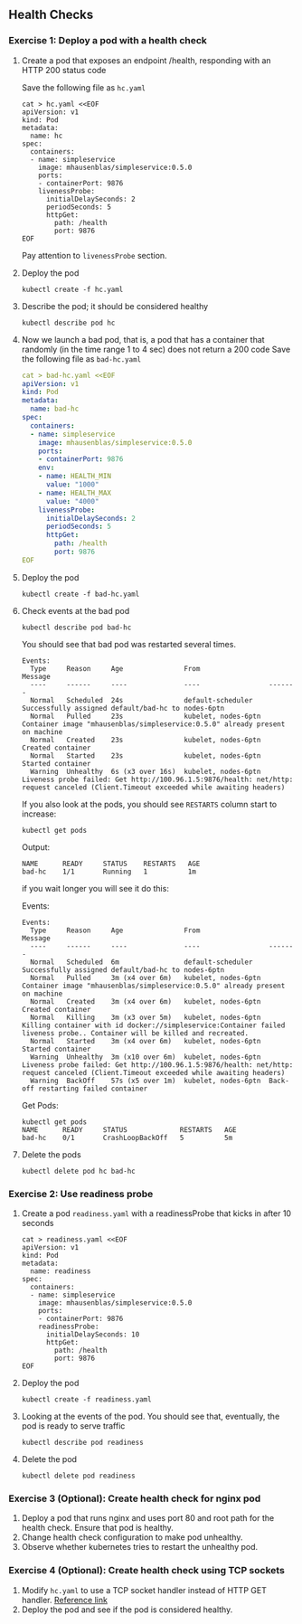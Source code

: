 ## Health Checks

### Exercise 1: Deploy a pod with a health check

1. Create a pod that exposes an endpoint /health, responding with an HTTP 200 status code

   Save the following file as `hc.yaml`
    ```console
    cat > hc.yaml <<EOF
    apiVersion: v1
    kind: Pod
    metadata:
      name: hc
    spec:
      containers:
      - name: simpleservice
        image: mhausenblas/simpleservice:0.5.0
        ports:
        - containerPort: 9876
        livenessProbe:
          initialDelaySeconds: 2
          periodSeconds: 5
          httpGet:
            path: /health
            port: 9876
    EOF
    ```
    Pay attention to `livenessProbe` section.

1. Deploy the pod
    ```console
    kubectl create -f hc.yaml
    ```

1. Describe the pod; it should be considered healthy
    ```console
    kubectl describe pod hc
    ```

1. Now we launch a bad pod, that is, a pod that has a container that randomly (in the time range 1 to 4 sec) does not return a 200 code
    Save the following file as `bad-hc.yaml`
    ```yaml
    cat > bad-hc.yaml <<EOF
    apiVersion: v1
    kind: Pod
    metadata:
      name: bad-hc
    spec:
      containers:
      - name: simpleservice
        image: mhausenblas/simpleservice:0.5.0
        ports:
        - containerPort: 9876
        env:
        - name: HEALTH_MIN
          value: "1000"
        - name: HEALTH_MAX
          value: "4000"
        livenessProbe:
          initialDelaySeconds: 2
          periodSeconds: 5
          httpGet:
            path: /health
            port: 9876
    EOF
    ```

1. Deploy the pod
    ```console
    kubectl create -f bad-hc.yaml
    ```

1. Check events at the bad pod
    ```console
    kubectl describe pod bad-hc
    ```

    You should see that bad pod was restarted several times.
    ```console
    Events:
      Type     Reason     Age               From                 Message
      ----     ------     ----              ----                 -------
      Normal   Scheduled  24s               default-scheduler    Successfully assigned default/bad-hc to nodes-6ptn
      Normal   Pulled     23s               kubelet, nodes-6ptn  Container image "mhausenblas/simpleservice:0.5.0" already present on machine
      Normal   Created    23s               kubelet, nodes-6ptn  Created container
      Normal   Started    23s               kubelet, nodes-6ptn  Started container
      Warning  Unhealthy  6s (x3 over 16s)  kubelet, nodes-6ptn  Liveness probe failed: Get http://100.96.1.5:9876/health: net/http: request canceled (Client.Timeout exceeded while awaiting headers)
    ```

    If you also look at the pods, you should see `RESTARTS` column start to increase:
    ```console
    kubectl get pods
    ```

    Output:
    ```console
    NAME      READY     STATUS    RESTARTS   AGE
    bad-hc    1/1       Running   1          1m
    ```

    if you wait longer you will see it do this:

    Events:
    ```console
    Events:
      Type     Reason     Age               From                 Message
      ----     ------     ----              ----                 -------
      Normal   Scheduled  6m                default-scheduler    Successfully assigned default/bad-hc to nodes-6ptn
      Normal   Pulled     3m (x4 over 6m)   kubelet, nodes-6ptn  Container image "mhausenblas/simpleservice:0.5.0" already present on machine
      Normal   Created    3m (x4 over 6m)   kubelet, nodes-6ptn  Created container
      Normal   Killing    3m (x3 over 5m)   kubelet, nodes-6ptn  Killing container with id docker://simpleservice:Container failed liveness probe.. Container will be killed and recreated.
      Normal   Started    3m (x4 over 6m)   kubelet, nodes-6ptn  Started container
      Warning  Unhealthy  3m (x10 over 6m)  kubelet, nodes-6ptn  Liveness probe failed: Get http://100.96.1.5:9876/health: net/http: request canceled (Client.Timeout exceeded while awaiting headers)
      Warning  BackOff    57s (x5 over 1m)  kubelet, nodes-6ptn  Back-off restarting failed container

    ```

    Get Pods:
    ```console
    kubectl get pods
    NAME      READY     STATUS             RESTARTS   AGE
    bad-hc    0/1       CrashLoopBackOff   5          5m
    ```

1. Delete the pods
    ```console
    kubectl delete pod hc bad-hc
    ```    


### Exercise 2: Use readiness probe

1. Create a pod `readiness.yaml` with a readinessProbe that kicks in after 10 seconds
    ```
    cat > readiness.yaml <<EOF
    apiVersion: v1
    kind: Pod
    metadata:
      name: readiness
    spec:
      containers:
      - name: simpleservice
        image: mhausenblas/simpleservice:0.5.0
        ports:
        - containerPort: 9876
        readinessProbe:
          initialDelaySeconds: 10
          httpGet:
            path: /health
            port: 9876
    EOF
    ```

1. Deploy the pod
    ```
    kubectl create -f readiness.yaml
    ```

1. Looking at the events of the pod.
    You should see that, eventually, the pod is ready to serve traffic
    ```
    kubectl describe pod readiness
    ```

1. Delete the pod
    ```
    kubectl delete pod readiness
    ```

### Exercise 3 (Optional): Create health check for nginx pod

1. Deploy a pod that runs nginx and uses port 80 and root path for the health check. Ensure that pod is healthy.
1. Change health check configuration to make pod unhealthy.
1. Observe whether kubernetes tries to restart the unhealthy pod.

### Exercise 4 (Optional): Create health check using TCP sockets

1. Modify `hc.yaml` to use a TCP socket handler instead of HTTP GET handler. [Reference link](https://kubernetes.io/docs/reference/generated/kubernetes-api/v1.10/#handler-v1-core)
1. Deploy the pod and see if the pod is considered healthy.
